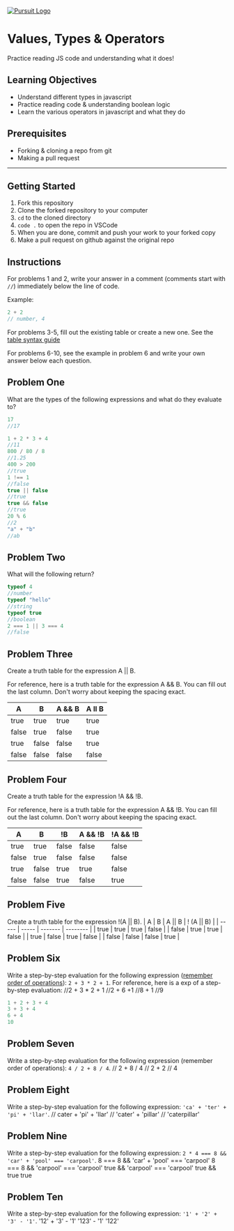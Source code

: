 [![Pursuit Logo](https://avatars1.githubusercontent.com/u/5825944?s=200&v=4)](https://pursuit.org)

# Values, Types & Operators

Practice reading JS code and understanding what it does!

## Learning Objectives

- Understand different types in javascript
- Practice reading code & understanding boolean logic
- Learn the various operators in javascript and what they do

## Prerequisites

- Forking & cloning a repo from git
- Making a pull request

---

## Getting Started

1. Fork this repository
1. Clone the forked repository to your computer
1. `cd` to the cloned directory
1. `code .` to open the repo in VSCode
1. When you are done, commit and push your work to your forked copy
1. Make a pull request on github against the original repo

## Instructions

For problems 1 and 2, write your answer in a comment (comments start with `//`) immediately below the line of code.

Example:

```js
2 + 2
// number, 4
```

For problems 3-5, fill out the existing table or create a new one. See the [table syntax guide](https://www.markdownguide.org/extended-syntax#tables)

For problems 6-10, see the example in problem 6 and write your own answer below each question.



## Problem One

What are the types of the following expressions and what do they evaluate to?

```js
17
//17

1 + 2 * 3 + 4
//11
800 / 80 / 8
//1.25
400 > 200
//true
1 !== 1
//false
true || false
//true
true && false
//true
20 % 6
//2
"a" + "b"
//ab
```

## Problem Two

What will the following return?

```js
typeof 4
//number
typeof "hello"
//string
typeof true
//boolean
2 === 1 || 3 === 4
//false
```

## Problem Three

Create a truth table for the expression A || B.

For reference, here is a truth table for the expression A && B. You can fill out the last column. Don't worry about keeping the spacing exact.

| A     | B     | A && B |  A ll B   |
| ----- | ----- | ------ | ---------- |
| true  | true  | true   |      true
| false | true  | false  |      true
| true  | false | false  |      true
| false | false | false  |      false

## Problem Four

Create a truth table for the expression !A && !B.

For reference, here is a truth table for the expression A && !B. You can fill out the last column. Don't worry about keeping the spacing exact.

| A     | B     | !B    | A && !B | !A && !B |
| ----- | ----- | ----- | ------- | -------- |
| true  | true  | false | false   |    false      |
| false | true  | false | false   |    false      |
| true  | false | true  | true    |    false     |
| false | false | true  | false   |    true     |

## Problem Five

Create a truth table for the expression !(A || B).
| A     | B     | A || B | ! (A || B) |
| ----- | ----- | ------- | -------- |
| true  | true  | true   |    false      |
| false | true  | true  |    false      |
| true  | false | true    |    false     |
| false | false | false   |    true     |
## Problem Six

Write a step-by-step evaluation for the following expression ([remember order of operations](https://www.mathsisfun.com/operation-order-pemdas.html)): `2 + 3 * 2 + 1`.
For reference, here is a exp of a step-by-step evaluation:
//2 + 3 * 2 + 1
//2 + 6 +1
//8 + 1
//9
```js
1 + 2 + 3 + 4
3 + 3 + 4
6 + 4
10
```

## Problem Seven

Write a step-by-step evaluation for the following expression (remember order of operations): `4 / 2 + 8 / 4`.
// 2 + 8 / 4
// 2 + 2
// 4

## Problem Eight

Write a step-by-step evaluation for the following expression: `'ca' + 'ter' + 'pi' + 'llar'`.
// cater + 'pi' + 'llar'
// 'cater' + 'pillar'
// 'caterpillar'
## Problem Nine

Write a step-by-step evaluation for the following expression: `2 * 4 === 8 && 'car' + 'pool' === 'carpool'`.
8 === 8 && 'car' + 'pool' === 'carpool'
8 === 8 && 'carpool' === 'carpool'
true && 'carpool' === 'carpool'
true && true
true
## Problem Ten

Write a step-by-step evaluation for the following expression: `'1' + '2' + '3' - '1'`.
'12' + '3' - '1'
'123' - '1'
'122'